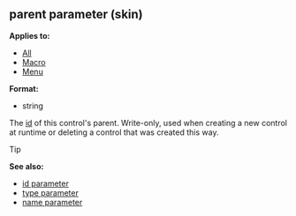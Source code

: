 ## parent parameter (skin)

<!-- -->
**Applies to:**
+   [All](/ref/%7Bskin%7D/control.md) 
+   [Macro](/ref/%7Bskin%7D/control/macro.md) 
+   [Menu](/ref/%7Bskin%7D/control/menu.md) 
<!-- -->
**Format:**
+   string


The [id](/ref/%7Bskin%7D/param/id.md) of this control\'s
parent. Write-only, used when creating a new control at runtime or
deleting a control that was created this way.

> [!TIP] 
> **See also:**
> +   [id parameter](/ref/%7Bskin%7D/param/id.md) 
> +   [type parameter](/ref/%7Bskin%7D/param/type.md) 
> +   [name parameter](/ref/%7Bskin%7D/param/name.md) 